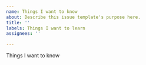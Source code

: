 ```yaml
---
name: Things I want to know
about: Describe this issue template's purpose here.
title: ''
labels: Things I want to learn
assignees: ''

---
```


Things I want to know
